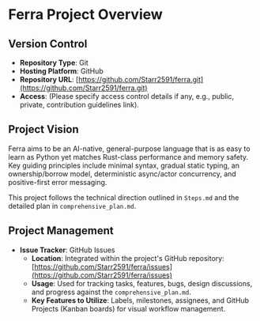 # Ferra Project Overview

## Version Control

*   **Repository Type**: Git
*   **Hosting Platform**: GitHub
*   **Repository URL**: [https://github.com/Starr2591/ferra.git](https://github.com/Starr2591/ferra.git)
*   **Access**: (Please specify access control details if any, e.g., public, private, contribution guidelines link).

## Project Vision

Ferra aims to be an AI-native, general-purpose language that is as easy to learn as Python yet matches Rust-class performance and memory safety. Key guiding principles include minimal syntax, gradual static typing, an ownership/borrow model, deterministic async/actor concurrency, and positive-first error messaging.

This project follows the technical direction outlined in `Steps.md` and the detailed plan in `comprehensive_plan.md`. 

## Project Management

*   **Issue Tracker**: GitHub Issues
    *   **Location**: Integrated within the project's GitHub repository: [https://github.com/Starr2591/ferra/issues](https://github.com/Starr2591/ferra/issues)
    *   **Usage**: Used for tracking tasks, features, bugs, design discussions, and progress against the `comprehensive_plan.md`.
    *   **Key Features to Utilize**: Labels, milestones, assignees, and GitHub Projects (Kanban boards) for visual workflow management. 